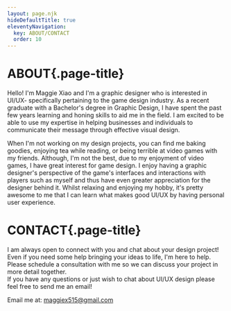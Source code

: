 ```yaml
---
layout: page.njk
hideDefaultTitle: true
eleventyNavigation:
  key: ABOUT/CONTACT
  order: 10
---
```


# ABOUT{.page-title}

Hello! I'm Maggie Xiao and I'm a graphic designer who is interested in UI/UX- specifically pertaining to the game design industry. As a recent graduate with a Bachelor's degree in Graphic Design, I have spent the past few years learning and honing skills to aid me in the field. I am excited to be able to use my expertise in helping businesses and individuals to communicate their message through effective visual design.

When I'm not working on my design projects, you can find me baking goodies, enjoying tea while reading, or being terrible at video games with my friends. Although, I'm not the best, due to my enjoyment of video games, I have great interest for game design. I enjoy having a graphic designer's perspective of the game's interfaces and interactions with players such as myself and thus have even greater appreciation for the designer behind it. Whilst relaxing and enjoying my hobby, it's pretty awesome to me that I can learn what makes good UI/UX by having personal user experience. 

# CONTACT{.page-title}

I am always open to connect with you and chat about your design project! Even if you need some help bringing your ideas to life, I'm here to help. Please schedule a consultation with me so we can discuss your project in more detail together.  
If you have any questions or just wish to chat about UI/UX design please feel free to send me an email!

Email me at: maggiex515@gmail.com

